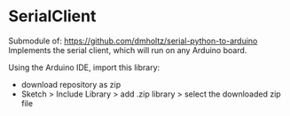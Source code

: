 # SerialClient

Submodule of: https://github.com/dmholtz/serial-python-to-arduino
Implements the serial client, which will run on any Arduino board.

Using the Arduino IDE, import this library:
* download repository as zip
* Sketch > Include Library > add .zip library > select the downloaded zip file
